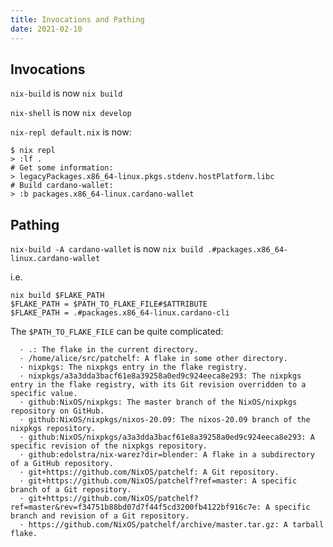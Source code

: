 ```yaml
---
title: Invocations and Pathing
date: 2021-02-10
---
```


## Invocations

`nix-build` is now `nix build`

`nix-shell` is now `nix develop`

`nix-repl default.nix` is now:

```
$ nix repl
> :lf .
# Get some information:
> legacyPackages.x86_64-linux.pkgs.stdenv.hostPlatform.libc
# Build cardano-wallet:
> :b packages.x86_64-linux.cardano-wallet
```

## Pathing

`nix-build -A cardano-wallet` is now `nix build .#packages.x86_64-linux.cardano-wallet`

i.e.

```
nix build $FLAKE_PATH
$FLAKE_PATH = $PATH_TO_FLAKE_FILE#$ATTRIBUTE
$FLAKE_PATH = .#packages.x86_64-linux.cardano-cli
```

The `$PATH_TO_FLAKE_FILE` can be quite complicated:

```
  · .: The flake in the current directory.
  · /home/alice/src/patchelf: A flake in some other directory.
  · nixpkgs: The nixpkgs entry in the flake registry.
  · nixpkgs/a3a3dda3bacf61e8a39258a0ed9c924eeca8e293: The nixpkgs entry in the flake registry, with its Git revision overridden to a specific value.
  · github:NixOS/nixpkgs: The master branch of the NixOS/nixpkgs repository on GitHub.
  · github:NixOS/nixpkgs/nixos-20.09: The nixos-20.09 branch of the nixpkgs repository.
  · github:NixOS/nixpkgs/a3a3dda3bacf61e8a39258a0ed9c924eeca8e293: A specific revision of the nixpkgs repository.
  · github:edolstra/nix-warez?dir=blender: A flake in a subdirectory of a GitHub repository.
  · git+https://github.com/NixOS/patchelf: A Git repository.
  · git+https://github.com/NixOS/patchelf?ref=master: A specific branch of a Git repository.
  · git+https://github.com/NixOS/patchelf?ref=master&rev=f34751b88bd07d7f44f5cd3200fb4122bf916c7e: A specific branch and revision of a Git repository.
  · https://github.com/NixOS/patchelf/archive/master.tar.gz: A tarball flake.
```
